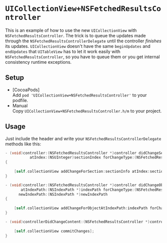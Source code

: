 # `UICollectionView+NSFetchedResultsController`

This is an example of how to use the new `UICollectionView` with `NSFetchedResultsController`. The trick is to queue the updates made through the `NSFetchedResultsControllerDelegate` until the controller *finishes* its updates. `UICollectionView` doesn't have the same `beginUpdates` and `endUpdates` that `UITableView` has to let it work easily with `NSFetchedResultsController`, so you have to queue them or you get internal consistency runtime exceptions.

## Setup

* [CocoaPods]  
  Add `pod 'UICollectionView+NSFetchedResultsController'` to your podfile.
* Manual  
  Copy `UICollectionView+NSFetchedResultsController.h/m` to your project.



## Usage

Just include the header and write your `NSFetchedResultsControllerDelegate` methods like this:

``` objective-c
- (void)controller:(NSFetchedResultsController *)controller didChangeSection:(id <NSFetchedResultsSectionInfo>)sectionInfo
           atIndex:(NSUInteger)sectionIndex forChangeType:(NSFetchedResultsChangeType)type
{
    
	[self.collectionView addChangeForSection:sectionInfo atIndex:sectionIndex forChangeType:type];
}

- (void)controller:(NSFetchedResultsController *)controller didChangeObject:(id)anObject
       atIndexPath:(NSIndexPath *)indexPath forChangeType:(NSFetchedResultsChangeType)type
      newIndexPath:(NSIndexPath *)newIndexPath
{
	
	[self.collectionView addChangeForObjectAtIndexPath:indexPath forChangeType:type newIndexPath:newIndexPath];
}

- (void)controllerDidChangeContent:(NSFetchedResultsController *)controller {
	
	[self.collectionView commitChanges];
}
```

